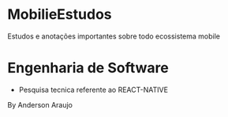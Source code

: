 # MobilieEstudos
Estudos e anotações importantes sobre todo ecossistema mobile

#   Engenharia de Software 
- Pesquisa tecnica referente ao  REACT-NATIVE

By Anderson Araujo
